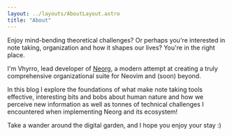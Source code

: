 ```yaml
---
layout: ../layouts/AboutLayout.astro
title: "About"
---
```


Enjoy mind-bending theoretical challenges? Or perhaps you're interested in note taking,
organization and how it shapes our lives? You're in the right place.

I'm Vhyrro, lead developer of [Neorg](https://github.com/nvim-neorg/neorg), a modern
attempt at creating a truly comprehensive organizational suite for Neovim and (soon) beyond.

In this blog I explore the foundations of what make note taking tools effective,
interesting bits and bobs about human nature and how we perceive new information
as well as tonnes of technical challenges I encountered when implementing Neorg and its
ecosystem!

Take a wander around the digital garden, and I hope you enjoy your stay :)
